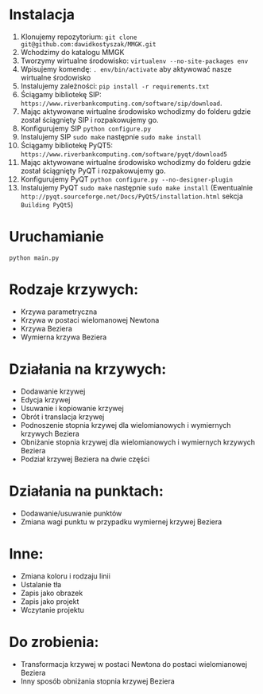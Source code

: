 # Instalacja
1. Klonujemy repozytorium: `git clone git@github.com:dawidkostyszak/MMGK.git`
2. Wchodzimy do katalogu MMGK
3. Tworzymy wirtualne środowisko: `virtualenv --no-site-packages env`
4. Wpisujemy komendę: `. env/bin/activate` aby aktywować nasze wirtualne środowisko
5. Instalujemy zależności: `pip install -r requirements.txt`
6. Ściągamy bibliotekę SIP: `https://www.riverbankcomputing.com/software/sip/download`.
7. Mając aktywowane wirtualne środowisko wchodizmy do folderu gdzie został ściągnięty SIP i rozpakowujemy go.
8. Konfigurujemy SIP `python configure.py`
9. Instalujemy SIP `sudo make` następnie `sudo make install`
10. Ściągamy bibliotekę PyQT5: `https://www.riverbankcomputing.com/software/pyqt/download5`
11. Mając aktywowane wirtualne środowisko wchodizmy do folderu gdzie został ściągnięty PyQT i rozpakowujemy go.
12. Konfigurujemy PyQT `python configure.py --no-designer-plugin`
13. Instalujemy PyQT `sudo make` następnie `sudo make install` (Ewentualnie `http://pyqt.sourceforge.net/Docs/PyQt5/installation.html` sekcja `Building PyQt5`)

# Uruchamianie
`python main.py`

# Rodzaje krzywych:
- Krzywa parametryczna
- Krzywa w postaci wielomanowej Newtona
- Krzywa Beziera
- Wymierna krzywa Beziera

# Działania na krzywych:
- Dodawanie krzywej
- Edycja krzywej
- Usuwanie i kopiowanie krzywej
- Obrót i translacja krzywej
- Podnoszenie stopnia krzywej dla wielomianowych i wymiernych krzywych Beziera
- Obniżanie stopnia krzywej dla wielomianowych i wymiernych krzywych Beziera
- Podział krzywej Beziera na dwie części

# Działania na punktach:
- Dodawanie/usuwanie punktów
- Zmiana wagi punktu w przypadku wymiernej krzywej Beziera

# Inne:
- Zmiana koloru i rodzaju linii
- Ustalanie tła
- Zapis jako obrazek
- Zapis jako projekt
- Wczytanie projektu

# Do zrobienia:
- Transformacja krzywej w postaci Newtona do postaci wielomianowej Beziera
- Inny sposób obniżania stopnia krzywej Beziera
